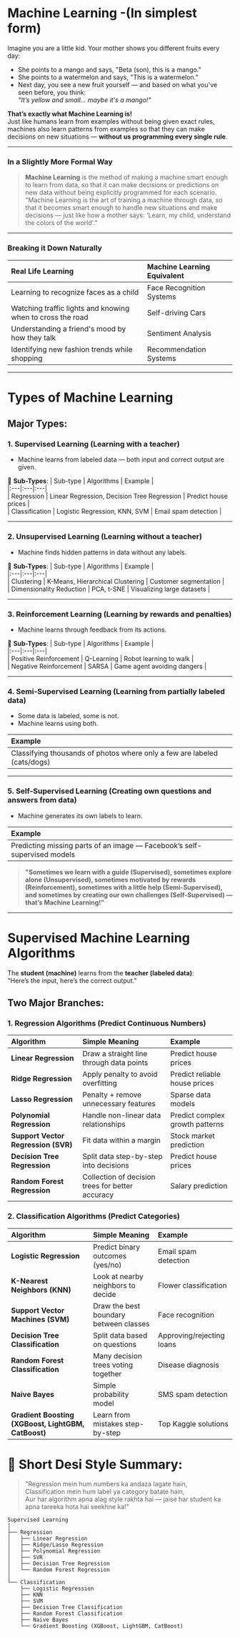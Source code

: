 # Machine Learning -(In simplest form)

Imagine you are a little kid. Your mother shows you different fruits every day:

- She points to a mango and says, "Beta (son), this is a mango."
- She points to a watermelon and says, "This is a watermelon."
- Next day, you see a new fruit yourself — and based on what you've seen before, you think:  
  *"It’s yellow and small... maybe it's a mango!"*

**That’s exactly what Machine Learning is!**  
Just like humans learn from examples without being given exact rules, machines also learn patterns from examples so that they can make decisions on new situations — **without us programming every single rule**.

---

### In a Slightly More Formal Way

> **Machine Learning** is the method of making a machine smart enough to learn from data, so that it can make decisions or predictions on new data without being explicitly programmed for each scenario. "Machine Learning is the art of training a machine through data, so that it becomes smart enough to handle new situations and make decisions — just like how a mother says: 'Learn, my child, understand the colors of the world'."

---

### Breaking it Down Naturally

| Real Life Learning | Machine Learning Equivalent |  
|:---|:---|  
| Learning to recognize faces as a child | Face Recognition Systems |  
| Watching traffic lights and knowing when to cross the road | Self-driving Cars |  
| Understanding a friend's mood by how they talk | Sentiment Analysis |  
| Identifying new fashion trends while shopping | Recommendation Systems |

---
# Types of Machine Learning

## Major Types:

### 1. **Supervised Learning (Learning with a teacher)**
- Machine learns from labeled data — both input and correct output are given.

🔹 **Sub-Types**:
| Sub-type | Algorithms | Example |  
|:---|:---|:---|  
| Regression | Linear Regression, Decision Tree Regression | Predict house prices |  
| Classification | Logistic Regression, KNN, SVM | Email spam detection |

---

### 2. **Unsupervised Learning (Learning without a teacher)**
- Machine finds hidden patterns in data without any labels.

🔹 **Sub-Types**:
| Sub-type | Algorithms | Example |  
|:---|:---|:---|  
| Clustering | K-Means, Hierarchical Clustering | Customer segmentation |  
| Dimensionality Reduction | PCA, t-SNE | Visualizing large datasets |

---

### 3. **Reinforcement Learning (Learning by rewards and penalties)**
- Machine learns through feedback from its actions.

🔹 **Sub-Types**:
| Sub-type | Algorithms | Example |  
|:---|:---|:---|  
| Positive Reinforcement | Q-Learning | Robot learning to walk |  
| Negative Reinforcement | SARSA | Game agent avoiding dangers |

---

### 4. **Semi-Supervised Learning (Learning from partially labeled data)**
- Some data is labeled, some is not.  
- Machine learns using both.

| Example |  
|:---|  
| Classifying thousands of photos where only a few are labeled (cats/dogs) |  

---

### 5. **Self-Supervised Learning (Creating own questions and answers from data)**
- Machine generates its own labels to learn.

| Example |  
|:---|  
| Predicting missing parts of an image — Facebook’s self-supervised models |  

> **"Sometimes we learn with a guide (Supervised), sometimes explore alone (Unsupervised), sometimes motivated by rewards (Reinforcement), sometimes with a little help (Semi-Supervised), and sometimes by creating our own challenges (Self-Supervised) — that’s Machine Learning!"**

---
# **Supervised Machine Learning Algorithms**

The **student (machine)** learns from the **teacher (labeled data)**:  
"Here’s the input, here’s the correct output."

## Two Major Branches:


### 1. **Regression Algorithms** (Predict Continuous Numbers)

| Algorithm | Simple Meaning | Example |  
|:---|:---|:---|  
| **Linear Regression** | Draw a straight line through data points | Predict house prices |  
| **Ridge Regression** | Apply penalty to avoid overfitting | Predict reliable house prices |  
| **Lasso Regression** | Penalty + remove unnecessary features | Sparse data models |  
| **Polynomial Regression** | Handle non-linear data relationships | Predict complex growth patterns |  
| **Support Vector Regression (SVR)** | Fit data within a margin | Stock market prediction |  
| **Decision Tree Regression** | Split data step-by-step into decisions | Predict house prices |  
| **Random Forest Regression** | Collection of decision trees for better accuracy | Salary prediction |


### 2. **Classification Algorithms** (Predict Categories)

| Algorithm | Simple Meaning | Example |  
|:---|:---|:---|  
| **Logistic Regression** | Predict binary outcomes (yes/no) | Email spam detection |  
| **K-Nearest Neighbors (KNN)** | Look at nearby neighbors to decide | Flower classification |  
| **Support Vector Machines (SVM)** | Draw the best boundary between classes | Face recognition |  
| **Decision Tree Classification** | Split data based on questions | Approving/rejecting loans |  
| **Random Forest Classification** | Many decision trees voting together | Disease diagnosis |  
| **Naive Bayes** | Simple probability model | SMS spam detection |  
| **Gradient Boosting (XGBoost, LightGBM, CatBoost)** | Learn from mistakes step-by-step | Top Kaggle solutions |

# 🎯 Short Desi Style Summary:

> "Regression mein hum numbers ka andaza lagate hain,  
> Classification mein hum label ya category batate hain,  
> Aur har algorithm apna alag style rakhta hai — jaise har student ka apna tareeka hota hai seekhne ka!"


```
Supervised Learning
│
├── Regression
│   ├── Linear Regression
│   ├── Ridge/Lasso Regression
│   ├── Polynomial Regression
│   ├── SVR
│   ├── Decision Tree Regression
│   └── Random Forest Regression
│
└── Classification
    ├── Logistic Regression
    ├── KNN
    ├── SVM
    ├── Decision Tree Classification
    ├── Random Forest Classification
    ├── Naive Bayes
    └── Gradient Boosting (XGBoost, LightGBM, CatBoost)
```
